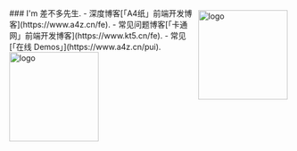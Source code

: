 <img src="https://github-readme-stats.vercel.app/api?username=nelsonkuang&show_icons=true" alt="logo" height="160" align="right" style="margin: 5px; margin-bottom: 20px;" /> 
### I'm 差不多先生.
-  深度博客[「A4纸」前端开发博客](https://www.a4z.cn/fe). 
-  常见问题博客[「卡通网」前端开发博客](https://www.kt5.cn/fe). 
-  常见[「在线 Demos」](https://www.a4z.cn/pui). <img src="https://github-profile-trophy.vercel.app/?username=nelsonkuang&theme=flat&column=7" alt="logo" height="160" align="center" style="margin: auto; margin-bottom: 20px;" /> 
